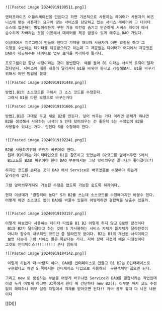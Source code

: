 
	
	![[Pasted image 20240919190511.png]]
	
	엔터프라이즈 어플리케이션을 만든다고 하면 기본적으로 사용하는 레이어가 사용자의 비즈
	니스에 맞는 사용자의 요구에 맞는 서비스를 담당하고 있는 서비스 레이어와 그 데이터
	소스에 접근하는 방법이라든지 구현 기술 이런걸 숨기고 단순하게 서비스 레이어 에서
	순수하게 자바라는 것을 이용해서 데이터를 제공 받을수 있게 해주는 DAO 가있다.

	이상태에서 프로그램이 만들어 진다고 가저을 해보자 사용자가 어떤 요청을 하고 그
	요청을 수반하는 데이터를 제공받으려고 하는데 그 제공받는 데이터가 어디에서 제공됬든 
	DAO가 제공해주는 데이터로 업무 로직을 처리하게 될거다. 

	프로그램이란 항상 수정이라는 것이 동반한다. 예를 들어 B1 이라는 녀석의 로직이 달라
	졌다던지. 서비스에 대한 내용이 달라져서 B1을 바꿔야 한다고 가정해보자. B1을 바꾸기
	위해서 어떤 방법을 쓸까
	
	![[Pasted image 20240919191448.png]]
	
	방법1.B1의 소스코드를 구해서 그 소스 코드를 수정한다.
	 그래서 B1을 다른 모양으로 바꾸는거다
	
	![[Pasted image 20240919191606.png]]
	
	방법2.B1은 그대로 두고 새로 B2를 만든다. 덮어 씌우는 거다 이러면 문제가 뭐냐면
	B2를 생성해서 사용하는 녀석이 S 인데 덮어씌우는 건 좋은데 S는 수정없이 B2를
	사용할수 있냐는 거다. 안된다 S를 수정해야 한다.


	![[Pasted image 20240919192241.png]]
	
	B2를 사용하기위해 코드가 바뀌어야 한다.
	 원래 B1이라는 데이터타입으로 B1을 참조하고 있었는데 B2코드를 덮어씌우면 S에서
	 B1코드를 B2로 바뀌어야 한다 DAO 부분에서는 그냥 덮어씌우면 끝나니까 좋아졌다(?)

	하지만 코드를 손대는 곳이 DAO 에서 Service로 바뀌었을뿐 수정해야 하는게 
	달라진게 없다.

	그럼 덮어씌우게하되 가능한 수정은 없도록 가능한 쉽도록 하자이다.

	현재 이상태가 "결합력이 높다" S가 B2를 쓰는데 소스코드를 수정해야지만 바꿀수 있다.
	어떻게 하면 소스코드 없이 DAO를 바꿀수 있을까 어떻게하면 결합력을 낮출수 있을까.

	
	![[Pasted image 20240919193157.png]]

	이렇게 해보겠다 사용하는 데이터 타입을 B1 B2 이렇게 하지 않고 B로만 할것이다
	 B1과 B2가 달라졌다고 하는 것이 S 가사용하는 서비스 자체가 틀자체가 달라진것이
	 아니라 함수의 내부적인 코드만 좀 달라진것 뿐이다. B2는 B1의 개선된 녀석이라고 
	 보면 되는데 그럼 서비스 틀은 똑같다는 거다. 자바 할때 지겹게 배운 다형성이다
	그것도 인터페이스!!!!!!!!! 존나 힘드네

	![[Pasted image 20240919194142.png]]
	 
	 이렇게 하는게 더 바람직 하다. DAO를 인터페이스로 만들고 B1 B2는 B인터페이스로
	 구현했다고 하면 S 쪽에서는 인터페이스 타입으로 사용하되  구현객체만 꼽으면 된다.

	그리고 new 로 생성하는 부분을 어떻게 바꾸냐면 Service와 DAO를 결합시키는 작업인데
	이걸 누가 어떻게 하냐면 UI쪽에서 한다 뭐 간단하다 new B2(); 이부분 까지 코드 수정
	없이 해야하니 외부 설정 파일에서 객체를 받아오면 된다!! 자바 공부 할때 다 나온 내용
	이다

[[DI]]
	 
	
	

	
	